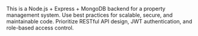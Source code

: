 <!-- Use this file to provide workspace-specific custom instructions to Copilot. For more details, visit https://code.visualstudio.com/docs/copilot/copilot-customization#_use-a-githubcopilotinstructionsmd-file -->

This is a Node.js + Express + MongoDB backend for a property management system. Use best practices for scalable, secure, and maintainable code. Prioritize RESTful API design, JWT authentication, and role-based access control.
